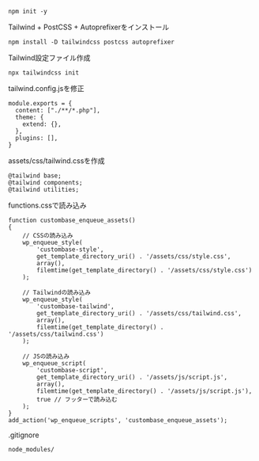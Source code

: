 ```
npm init -y
```

Tailwind + PostCSS + Autoprefixerをインストール
```
npm install -D tailwindcss postcss autoprefixer
```

Tailwind設定ファイル作成
```
npx tailwindcss init
```

tailwind.config.jsを修正
```
module.exports = {
  content: ["./**/*.php"],
  theme: {
    extend: {},
  },
  plugins: [],
}
```

assets/css/tailwind.cssを作成
```
@tailwind base;
@tailwind components;
@tailwind utilities;

```

functions.cssで読み込み
```
function custombase_enqueue_assets()
{
    // CSSの読み込み
    wp_enqueue_style(
        'custombase-style',
        get_template_directory_uri() . '/assets/css/style.css',
        array(),
        filemtime(get_template_directory() . '/assets/css/style.css')
    );

    // Tailwindの読み込み
    wp_enqueue_style(
        'custombase-tailwind',
        get_template_directory_uri() . '/assets/css/tailwind.css',
        array(),
        filemtime(get_template_directory() . '/assets/css/tailwind.css')
    );

    // JSの読み込み
    wp_enqueue_script(
        'custombase-script',
        get_template_directory_uri() . '/assets/js/script.js',
        array(),
        filemtime(get_template_directory() . '/assets/js/script.js'),
        true // フッターで読み込む
    );
}
add_action('wp_enqueue_scripts', 'custombase_enqueue_assets');
```

.gitignore
```
node_modules/
```